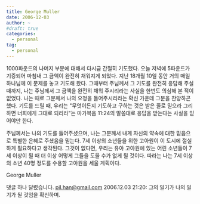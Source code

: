 ```yaml
---
title: George Muller
date: 2006-12-03
author: ~
#draft: true
categories:
  - personal
tag:
  - personal
---
```




1000파운드의 나머지 부분에 대해서 다시금 간절히 기도했다. 오늘 저녁에 5파운드가 기증되어 마침내 그 금액이 완전히 채워지게 되었다. 지난 18개월 10일 동안 거의 매일 하나님께 이 문제를 놓고 기도해 왔다. 그때부터 주님께서 그 기도를 완전히 응답해 주실 때까지, 나는 주님께서 그 금액을 완전히 채워 주시리라는 사실을 한번도 의심해 본 적이 없었다.  나는 때로 그분께서 나의 요청을 들어주시리라는 확신 가운데 그분을 찬양하곤 했다. 기도를 드릴 때, 우리는 "무엇이든지 기도하고 구하는 것은 받은 줄로 믿으라 그리하면 너희에게 그대로 되리라"는 마가복음 11:24의 말씀대로 응답을 받는다는 사실을 믿어야만 한다.

주님께서는 나의 기도를 들어주셨으며, 나는 그분께서 내게 자신의 약속에 대한 믿음으로 특별한 은혜로 주셨음을 믿는다. 7세 이상의 소년들을 위한 고아원이 이 도시에 절실하게 필요하다고 생각된다. 그것이 없다면, 우리는 유아 고아원에 있는 어린 소년들이 7세 이상이 될 때 더 이상 어떻게 그들을 도울 수가 없게 될 것이다. 따라는 나는 7세 이상의 소년 40명 정도를 수용할 고아원을 세울 계획이다.

George Muller




 댓글 하나 달렸습니다.
pil.han@gmail.com 2006.12.03 21:20: 
그의 일기가 나의 일기가 될 것임을 확신하며.




